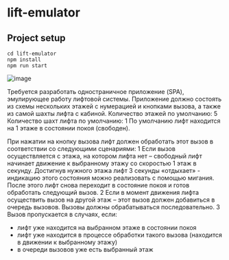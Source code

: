 # lift-emulator

## Project setup
```
cd lift-emulator
npm install
npm run start
```
![image](https://github.com/flamaster00/lift-emulator/assets/55953131/7381bbd8-f042-4b9b-900f-3b4f497c72e1)

Требуется разработать одностраничное приложение (SPA), эмулирующее работу лифтовой системы.
Приложение должно состоять из схемы нескольких этажей с нумерацией и кнопками вызова, а также из самой шахты лифта с кабиной.
Количество этажей по умолчанию: 5
Количество шахт лифта по умолчанию: 1
По умолчанию лифт находится на 1 этаже в состоянии покоя
(свободен).

При нажатии на кнопку вызова лифт должен обработать этот вызов в
соответствии со следующими сценариями:
1 Если вызов осуществляется с этажа, на котором лифта нет –
свободный лифт начинает движение к выбранному этажу со
скоростью 1 этаж в секунду.
Достигнув нужного этажа лифт 3 секунды «отдыхает» -
индикацию этого состояния можно реализовать с помощью
мигания.
После этого лифт снова переходит в состояние покоя и готов
обработать следующий вызов.
2 Если в момент движения лифта осуществить вызов на другой
этаж – этот вызов должен добавиться в очередь вызовов.
Вызовы должны обрабатываться последовательно.
3 Вызов пропускается в случаях, если:
- лифт уже находится на выбранном этаже в состоянии покоя
- лифт уже находится в процессе обработки такого вызова
(находится в движении к выбранному этажу)
- в очереди вызовов уже есть выбранный этаж

